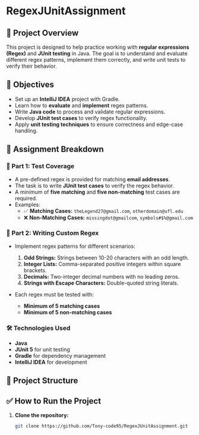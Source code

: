 # RegexJUnitAssignment

## 📌 Project Overview
This project is designed to help practice working with **regular expressions (Regex)** and **JUnit testing** in Java. The goal is to understand and evaluate different regex patterns, implement them correctly, and write unit tests to verify their behavior.

## 🚀 Objectives
- Set up an **IntelliJ IDEA** project with Gradle.
- Learn how to **evaluate** and **implement** regex patterns.
- Write **Java code** to process and validate regular expressions.
- Develop **JUnit test cases** to verify regex functionality.
- Apply **unit testing techniques** to ensure correctness and edge-case handling.

## 📝 Assignment Breakdown

### **🔹 Part 1: Test Coverage**
- A pre-defined regex is provided for matching **email addresses**.
- The task is to write **JUnit test cases** to verify the regex behavior.
- A minimum of **five matching** and **five non-matching** test cases are required.
- Examples:
  - ✅ **Matching Cases:** `theLegend27@gmail.com`, `otherdomain@ufl.edu`
  - ❌ **Non-Matching Cases:** `missingdot@gmailcom`, `symbols#$%@gmail.com`

### **🔹 Part 2: Writing Custom Regex**
- Implement regex patterns for different scenarios:
  1. **Odd Strings:** Strings between 10-20 characters with an odd length.
  2. **Integer Lists:** Comma-separated positive integers within square brackets.
  3. **Decimals:** Two-integer decimal numbers with no leading zeros.
  4. **Strings with Escape Characters:** Double-quoted string literals.

- Each regex must be tested with:
  - **Minimum of 5 matching cases**
  - **Minimum of 5 non-matching cases**

### **🛠 Technologies Used**
- **Java**
- **JUnit 5** for unit testing
- **Gradle** for dependency management
- **IntelliJ IDEA** for development

## 📂 Project Structure


## ✅ How to Run the Project
1. **Clone the repository:**
   ```sh
   git clone https://github.com/Tony-code95/RegexJUnitAssignment.git
